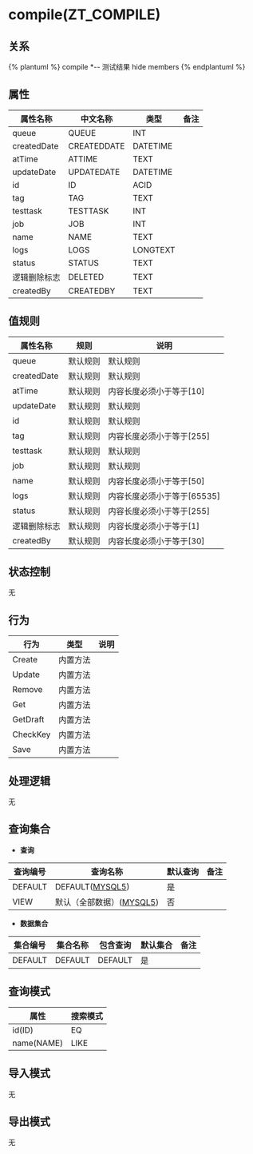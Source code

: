 # compile(ZT_COMPILE)

  

## 关系
{% plantuml %}
compile *-- 测试结果 
hide members
{% endplantuml %}

## 属性

| 属性名称        |    中文名称    | 类型     |  备注  |
| --------   |------------| -----   |  -------- | 
|queue|QUEUE|INT|&nbsp;|
|createdDate|CREATEDDATE|DATETIME|&nbsp;|
|atTime|ATTIME|TEXT|&nbsp;|
|updateDate|UPDATEDATE|DATETIME|&nbsp;|
|id|ID|ACID|&nbsp;|
|tag|TAG|TEXT|&nbsp;|
|testtask|TESTTASK|INT|&nbsp;|
|job|JOB|INT|&nbsp;|
|name|NAME|TEXT|&nbsp;|
|logs|LOGS|LONGTEXT|&nbsp;|
|status|STATUS|TEXT|&nbsp;|
|逻辑删除标志|DELETED|TEXT|&nbsp;|
|createdBy|CREATEDBY|TEXT|&nbsp;|

## 值规则
| 属性名称    | 规则    |  说明  |
| --------   |------------| ----- | 
|queue|默认规则|默认规则|
|createdDate|默认规则|默认规则|
|atTime|默认规则|内容长度必须小于等于[10]|
|updateDate|默认规则|默认规则|
|id|默认规则|默认规则|
|tag|默认规则|内容长度必须小于等于[255]|
|testtask|默认规则|默认规则|
|job|默认规则|默认规则|
|name|默认规则|内容长度必须小于等于[50]|
|logs|默认规则|内容长度必须小于等于[65535]|
|status|默认规则|内容长度必须小于等于[255]|
|逻辑删除标志|默认规则|内容长度必须小于等于[1]|
|createdBy|默认规则|内容长度必须小于等于[30]|

## 状态控制

无


## 行为
| 行为    | 类型    |  说明  |
| --------   |------------| ----- | 
|Create|内置方法|&nbsp;|
|Update|内置方法|&nbsp;|
|Remove|内置方法|&nbsp;|
|Get|内置方法|&nbsp;|
|GetDraft|内置方法|&nbsp;|
|CheckKey|内置方法|&nbsp;|
|Save|内置方法|&nbsp;|

## 处理逻辑
无

## 查询集合

* **查询**

| 查询编号 | 查询名称       | 默认查询 |   备注|
| --------  | --------   | --------   | ----- |
|DEFAULT|DEFAULT([MYSQL5](../../appendix/query_MYSQL5.md#Compile_Default))|是|&nbsp;|
|VIEW|默认（全部数据）([MYSQL5](../../appendix/query_MYSQL5.md#Compile_View))|否|&nbsp;|

* **数据集合**

| 集合编号 | 集合名称   |  包含查询  | 默认集合 |   备注|
| --------  | --------   | -------- | --------   | ----- |
|DEFAULT|DEFAULT|DEFAULT|是|&nbsp;|

## 查询模式
| 属性      |    搜索模式     |
| --------   |------------|
|id(ID)|EQ|
|name(NAME)|LIKE|

## 导入模式
无


## 导出模式
无
